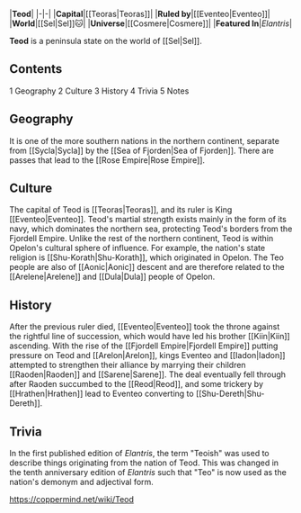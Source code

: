 |**Teod**|
|-|-|
|**Capital**|[[Teoras\|Teoras]]|
|**Ruled by**|[[Eventeo\|Eventeo]]|
|**World**|[[Sel\|Sel]]🐱︎|
|**Universe**|[[Cosmere\|Cosmere]]|
|**Featured In**|*Elantris*|

**Teod** is a peninsula state on the world of [[Sel\|Sel]].

## Contents

1 Geography
2 Culture
3 History
4 Trivia
5 Notes


## Geography
It is one of the more southern nations in the northern continent, separate from [[Sycla\|Sycla]] by the [[Sea of Fjorden\|Sea of Fjorden]].
There are passes that lead to the [[Rose Empire\|Rose Empire]]. 

## Culture
The capital of Teod is [[Teoras\|Teoras]], and its ruler is King [[Eventeo\|Eventeo]].
Teod's martial strength exists mainly in the form of its navy, which dominates the northern sea, protecting Teod's borders from the Fjordell Empire.
Unlike the rest of the northern continent, Teod is within Opelon's cultural sphere of influence. For example, the nation's state religion is [[Shu-Korath\|Shu-Korath]], which originated in Opelon. The Teo people are also of [[Aonic\|Aonic]] descent and are therefore related to the [[Arelene\|Arelene]] and [[Dula\|Dula]] people of Opelon.

## History
After the previous ruler died, [[Eventeo\|Eventeo]] took the throne against the rightful line of succession, which would have led his brother [[Kiin\|Kiin]] ascending.
With the rise of the [[Fjordell Empire\|Fjordell Empire]] putting pressure on Teod and [[Arelon\|Arelon]], kings Eventeo and [[Iadon\|Iadon]] attempted to strengthen their alliance by marrying their children [[Raoden\|Raoden]] and [[Sarene\|Sarene]]. The deal eventually fell through after Raoden succumbed to the [[Reod\|Reod]], and some trickery by [[Hrathen\|Hrathen]] lead to Eventeo converting to [[Shu-Dereth\|Shu-Dereth]].

## Trivia
In the first published edition of *Elantris*, the term "Teoish" was used to describe things originating from the nation of Teod. This was changed in the tenth anniversary edition of *Elantris* such that "Teo" is now used as the nation's demonym and adjectival form.


https://coppermind.net/wiki/Teod